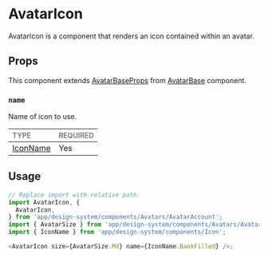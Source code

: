 # AvatarIcon

AvatarIcon is a component that renders an icon contained within an avatar.

## Props

This component extends [AvatarBaseProps](../AvatarBase/AvatarBase.types.ts#L18) from [AvatarBase](../Avatar/Avatar.tsx) component.

### `name`

Name of icon to use.

| <span style="color:gray;font-size:14px">TYPE</span> | <span style="color:gray;font-size:14px">REQUIRED</span> |
| :-------------------------------------------------- | :------------------------------------------------------ |
| [IconName](../Icon/Icon.types.ts#L53)               | Yes                                                     |

## Usage

```javascript
// Replace import with relative path.
import AvatarIcon, {
  AvatarIcon,
} from 'app/design-system/components/Avatars/AvatarAccount';
import { AvatarSize } from 'app/design-system/components/Avatars/Avatar/Avatar';
import { IconName } from 'app/design-system/components/Icon';

<AvatarIcon size={AvatarSize.Md} name={IconName.BankFilled} />;
```
